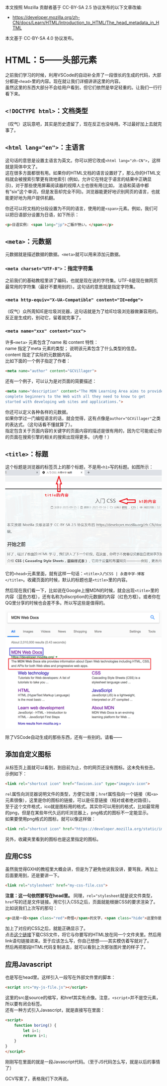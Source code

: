 本文按照 Mozilla 贡献者基于 CC-BY-SA 2.5 协议发布的以下文章改编:

- <https://developer.mozilla.org/zh-CN/docs/Learn/HTML/Introduction_to_HTML/The_head_metadata_in_HTML>

本文基于 CC-BY-SA 4.0 协议发布。

# HTML：5——头部元素

之前我们学习的时候，利用VSCode的自动补全弄了一段很长的生成的代码，大部分都是`<head>`里的内容。现在就让我们详细讲讲这里的内容。  
虽然这里的东西大部分不会给用户看到，但它们依然是举足轻重的。让我们一行行看下来。  

## `<!DOCTYPE html>`：文档类型

（叹气）这玩意吧，其实是历史遗留了，现在反正也没啥用。不过最好加上去就完事了。

## `<html lang="en">`：主语言

这句话的意思是设置主语言为英文。你可以把它改成`<html lang="zh-CN">`，这样就是简体中文了。  
这在很多方面都很有用。如果你的HTML文档的语言设置好了，那么你的HTML文档就会被搜索引擎更有效地索引 (例如，允许它在特定于语言的结果中正确显示)，对于那些使用屏幕阅读器的视障人士也很有用(比如， 法语和英语中都有“six”这个单词，但是发音却完全不同)。浏览器能更好地识别网页的语言，也就能更好地为用户提供机翻。

你还可以将文档的分段设置为不同的语言，使用的是`<span>`元素。例如，我们可以把日语部分设置为日语，如下所示：  

```HTML
<p>日语实例: <span lang="jp">ご飯が熱い。</span></p>
```

## `<meta>`：元数据

元数据就是描述数据的数据。`<meta>`就可以用来添加元数据。  

### `<meta charset="UTF-8">`：指定字符集

之前我们的基础教程里讲了编码，也就是现在说的字符集。UTF-8是现在做网页最常用的字符集（最好不要用别的）。这句话的意思就是指定字符集。  

### `<meta http-equiv="X-UA-Compatible" content="IE=edge">`

（叹气）众所周知IE是垃圾浏览器，这句话就是为了给IE垃圾浏览器做兼容用的。反正是生成的，别动它，留着就完事了。  

### `<meta name="xxx" content="xxx">`

许多`<meta>` 元素包含了name 和 content 特性：  
name 指定了meta 元素的类型； 说明该元素包含了什么类型的信息。  
content 指定了实际的元数据内容。  
比如下面的一个例子指定了作者：

```HTML
<meta name="author" content="GCVillager">
```

还有一个例子，可以认为是对页面的简要描述：

```HTML
<meta name="description" content="The MDN Learning Area aims to provide
complete beginners to the Web with all they need to know to get
started with developing web sites and applications.">
```

你还可以定义各种各样的元数据。  
如果你学过一门编程语言的话，就会觉得，这有点像是`author="GCVillager"`之类的表达式。（这句话看不懂就算了）。  
指定包含关于页面内容的关键字的页面内容的描述是很有用的，因为它可能或让你的页面在搜索引擎的相关的搜索出现得更多。（内卷！）  

## `<title>`：标题

这个标题是浏览器的标签页上的那个标题，不是用`<h1>`写的标题。如图所示：  
![title和h1](5_title-and-h1.png)  

它的`<head>`元素里面，就有这样一句话：`<title>入门CSS | 永嘉中学-博客</title>`。收藏页面的时候，默认的标题也是`<title>`里的内容。  

然后现在我们看一下，比如说在Google上搜MDN的时候，就会出现`<title>`里的内容（蓝色方框），还有名称为discrption的元数据的内容（红色方框）。或者你在QQ里分享的时候也会差不多。所以写这些是值得的。  

![搜索引擎显示](5_mdn-search-result.png)

除了VSCode自动生成的那些东西，还有一些别的。请看——  

## 添加自定义图标

从标签页上面就可以看到，到目前为止，你的网页还没有图标。这未免有些丑。  
示例如下：  

```HTML
<link rel="shortcut icon" href="favicon.ico" type="image/x-icon">
```

`rel`属性向浏览器说明文件的类型，方便它处理；`href`属性指向一个链接（和`<a>`元素很像），这里是你的图标的链接，可以是任意链接（相对或者绝对路径）。  
至于这个文件格式，ico就是图标用的格式。其实你可以用别的格式，比如最常用的png，但是在某些年代久远的IE浏览器上，png格式的图标不一定能显示。  
如果要使用png格式的图标，就可以像这样做：

```HTML
<link rel="shortcut icon" href="https://developer.mozilla.org/static/img/favicon32.png">
```

另外，收藏夹里看到的图标也是这里指定的图标。  

## 应用CSS

虽然我觉得GXH的教程里大概会讲，但是为了避免他说我没讲，要骂我，再加上后面要用到，还是要讲一下。  

```HTML
<link rel="stylesheet" href="my-css-file.css">
```

**注意：这一句依然要写在head里。** 同理，`rel="stylesheet`就是说文件类型，`href`写的还是文件链接。用它引入CSS之后，页面就能根据CSS的要求渲染了。比如说我们上次写的那句：

```HTML
<p>这是一段<span class="red">奇怪</span>的文字，<span class="hide">这里你是看不见的</span></p>
```

加上了对应的CSS之后，就能正确显示了。  
点击[这个链接](5-test.css)下载CSS文件，将它与你要写的HTML放在同一个文件夹里。然后用link语句链接进来。至于应该怎么写，你自己想想——其实模仿着写就对了。  
然后再把那段HTML代码复制进去，就可以看到上次那张图片里的样子了。  

## 应用Javascript

也是写在head里。这样引入一段写在外部文件里的脚本：

```HTML
<script src="my-js-file.js"></script>
```

这里的src是source的缩写，和href其实有点像。注意，`<script>`并不是空元素，所以要有闭合标签。  
还有一种方式引入Javascript，就是直接写在里面：

```HTML
<script>
    function boring() {
        let i=1;
        return i+1;
    }
}
</script>
```

刚刚写在里面的就是一段Javascript代码。（至于JS代码怎么写，就是以后的事情了）  

GCV写累了，表格我们下次再说。
